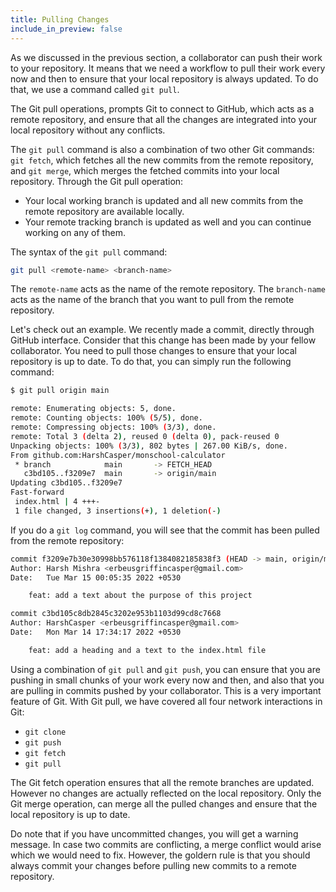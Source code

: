 ```yaml
---
title: Pulling Changes
include_in_preview: false
---
```


As we discussed in the previous section, a collaborator can push their work to your repository. It means that we need a workflow to pull their work every now and then to ensure that your local repository is always updated. To do that, we use a command called `git pull`.

The Git pull operations, prompts Git to connect to GitHub, which acts as a remote repository, and ensure that all the changes are integrated into your local repository without any conflicts.

The `git pull` command is also a combination of two other Git commands: `git fetch`, which fetches all the new commits from the remote repository, and `git merge`, which merges the fetched commits into your local repository. Through the Git pull operation:

- Your local working branch is updated and all new commits from the remote repository are available locally.
- Your remote tracking branch is updated as well and you can continue working on any of them.

The syntax of the `git pull` command:

```sh
git pull <remote-name> <branch-name>
```

The `remote-name` acts as the name of the remote repository. The `branch-name` acts as the name of the branch that you want to pull from the remote repository.

Let's check out an example. We recently made a commit, directly through GitHub interface. Consider that this change has been made by your fellow collaborator. You need to pull those changes to ensure that your local repository is up to date. To do that, you can simply run the following command:

```sh
$ git pull origin main

remote: Enumerating objects: 5, done.
remote: Counting objects: 100% (5/5), done.
remote: Compressing objects: 100% (3/3), done.
remote: Total 3 (delta 2), reused 0 (delta 0), pack-reused 0
Unpacking objects: 100% (3/3), 802 bytes | 267.00 KiB/s, done.
From github.com:HarshCasper/monschool-calculator
 * branch            main       -> FETCH_HEAD
   c3bd105..f3209e7  main       -> origin/main
Updating c3bd105..f3209e7
Fast-forward
 index.html | 4 +++-
 1 file changed, 3 insertions(+), 1 deletion(-)
```

If you do a `git log` command, you will see that the commit has been pulled from the remote repository:

```sh
commit f3209e7b30e30998bb576118f1384082185838f3 (HEAD -> main, origin/main, origin/HEAD)
Author: Harsh Mishra <erbeusgriffincasper@gmail.com>
Date:   Tue Mar 15 00:05:35 2022 +0530

    feat: add a text about the purpose of this project

commit c3bd105c8db2845c3202e953b1103d99cd8c7668
Author: HarshCasper <erbeusgriffincasper@gmail.com>
Date:   Mon Mar 14 17:34:17 2022 +0530

    feat: add a heading and a text to the index.html file
```

Using a combination of `git pull` and `git push`, you can ensure that you are pushing in small chunks of your work every now and then, and also that you are pulling in commits pushed by your collaborator. This is a very important feature of Git. With Git pull, we have covered all four network interactions in Git:

- `git clone`
- `git push`
- `git fetch`
- `git pull`

The Git fetch operation ensures that all the remote branches are updated. However no changes are actually reflected on the local repository. Only the Git merge operation, can merge all the pulled changes and ensure that the local repository is up to date.

Do note that if you have uncommitted changes, you will get a warning message. In case two commits are conflicting, a merge conflict would arise which we would need to fix. However, the goldern rule is that you should always commit your changes before pulling new commits to a remote repository.
